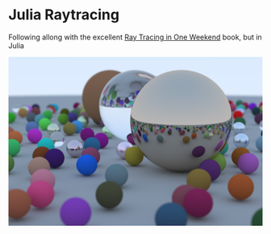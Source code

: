 # Julia Raytracing

Following allong with the excellent [Ray Tracing in One Weekend](https://raytracing.github.io/books/RayTracingInOneWeekend.html) book, but in Julia

![alt text](render.png)
